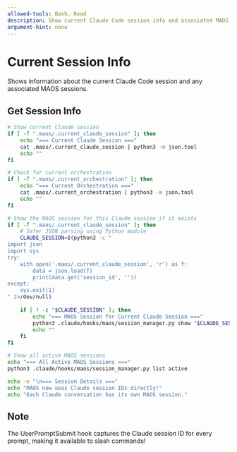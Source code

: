 ```yaml
---
allowed-tools: Bash, Read
description: Show current Claude Code session info and associated MAOS sessions
argument-hint: none
---
```


# Current Session Info

Shows information about the current Claude Code session and any associated MAOS sessions.

## Get Session Info

```bash
# Show current Claude session
if [ -f ".maos/.current_claude_session" ]; then
    echo "=== Current Claude Session ==="
    cat .maos/.current_claude_session | python3 -m json.tool
    echo ""
fi

# Check for current orchestration
if [ -f ".maos/.current_orchestration" ]; then
    echo "=== Current Orchestration ==="
    cat .maos/.current_orchestration | python3 -m json.tool
    echo ""
fi

# Show the MAOS session for this Claude session if it exists
if [ -f ".maos/.current_claude_session" ]; then
    # Safer JSON parsing using Python module
    CLAUDE_SESSION=$(python3 -c "
import json
import sys
try:
    with open('.maos/.current_claude_session', 'r') as f:
        data = json.load(f)
        print(data.get('session_id', ''))
except:
    sys.exit(1)
" 2>/dev/null)
    
    if [ ! -z "$CLAUDE_SESSION" ]; then
        echo "=== MAOS Session for Current Claude Session ==="
        python3 .claude/hooks/maos/session_manager.py show "$CLAUDE_SESSION" 2>/dev/null || echo "No MAOS session created yet for this Claude session"
        echo ""
    fi
fi

# Show all active MAOS sessions
echo "=== All Active MAOS Sessions ==="
python3 .claude/hooks/maos/session_manager.py list active

echo -e "\n=== Session Details ==="
echo "MAOS now uses Claude session IDs directly!"
echo "Each Claude conversation has its own MAOS session."
```

## Note

The UserPromptSubmit hook captures the Claude session ID for every prompt, making it available to slash commands!